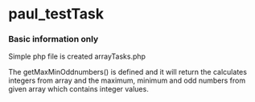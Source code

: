 # paul_testTask

### Basic information only
Simple php file is created arrayTasks.php

The getMaxMinOddnumbers() is defined and it will return the calculates integers from array and the maximum, minimum and odd numbers from given array which contains integer values.
